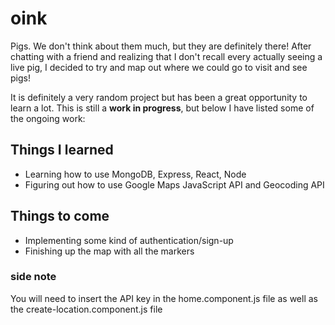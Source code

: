 # oink

Pigs. We don't think about them much, but they are definitely there! After chatting with a friend and realizing that I don't recall every actually seeing a live pig, I decided to try and map out where we could go to visit and see pigs! 

It is definitely a very random project but has been a great opportunity to learn a lot. This is still a **work in progress**, but below I have listed some of the ongoing work:

## Things I learned
* Learning how to use MongoDB, Express, React, Node
* Figuring out how to use Google Maps JavaScript API and Geocoding API

## Things to come
* Implementing some kind of authentication/sign-up
* Finishing up the map with all the markers

### side note
You will need to insert the API key in the home.component.js file as well as the create-location.component.js file
